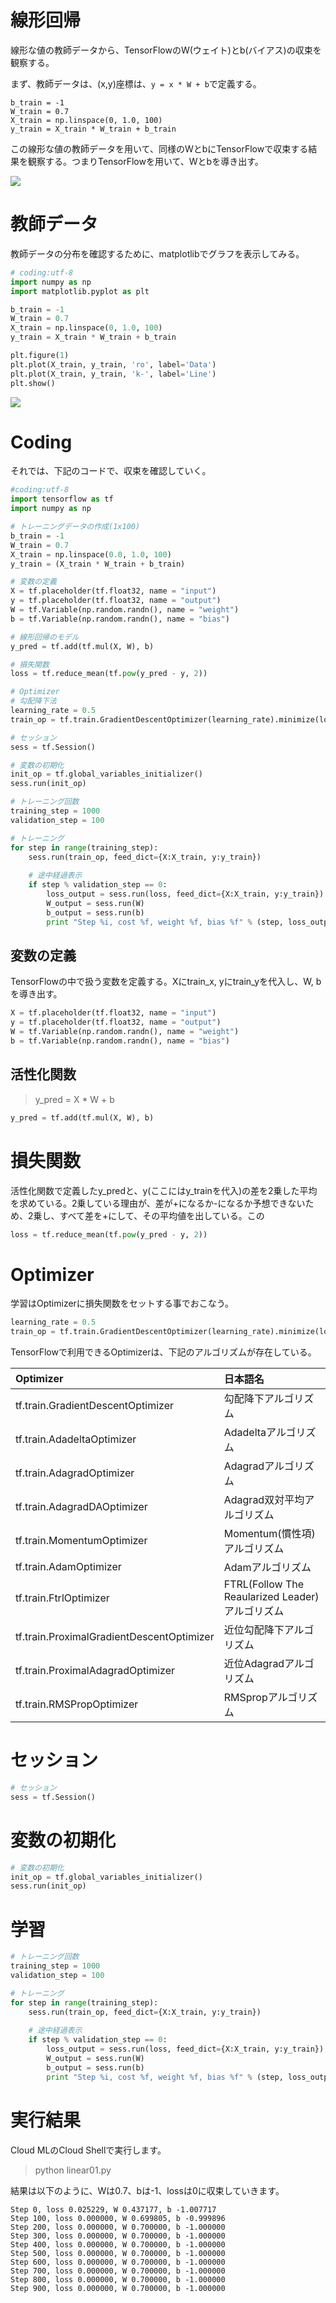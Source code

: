 # 線形回帰

線形な値の教師データから、TensorFlowのW(ウェイト)とb(バイアス)の収束を観察する。

まず、教師データは、(x,y)座標は、`y = x * W + b`で定義する。

```
b_train = -1
W_train = 0.7
X_train = np.linspace(0, 1.0, 100)
y_train = X_train * W_train + b_train
```

この線形な値の教師データを用いて、同様のWとbにTensorFlowで収束する結果を観察する。つまりTensorFlowを用いて、Wとbを導き出す。

![](/img/linear001.png)

# 教師データ

教師データの分布を確認するために、matplotlibでグラフを表示してみる。

```python
# coding:utf-8
import numpy as np
import matplotlib.pyplot as plt

b_train = -1
W_train = 0.7
X_train = np.linspace(0, 1.0, 100)
y_train = X_train * W_train + b_train

plt.figure(1)
plt.plot(X_train, y_train, 'ro', label='Data')
plt.plot(X_train, y_train, 'k-', label='Line')
plt.show()
```

![](/img/linear002.png)


# Coding

それでは、下記のコードで、収束を確認していく。


```python
#coding:utf-8
import tensorflow as tf
import numpy as np

# トレーニングデータの作成(1x100)
b_train = -1
W_train = 0.7
X_train = np.linspace(0.0, 1.0, 100)
y_train = (X_train * W_train + b_train)

# 変数の定義
X = tf.placeholder(tf.float32, name = "input")
y = tf.placeholder(tf.float32, name = "output")
W = tf.Variable(np.random.randn(), name = "weight")
b = tf.Variable(np.random.randn(), name = "bias")

# 線形回帰のモデル
y_pred = tf.add(tf.mul(X, W), b)

# 損失関数
loss = tf.reduce_mean(tf.pow(y_pred - y, 2))

# Optimizer
# 勾配降下法
learning_rate = 0.5
train_op = tf.train.GradientDescentOptimizer(learning_rate).minimize(loss)

# セッション
sess = tf.Session()

# 変数の初期化
init_op = tf.global_variables_initializer()
sess.run(init_op)

# トレーニング回数
training_step = 1000
validation_step = 100

# トレーニング
for step in range(training_step):
    sess.run(train_op, feed_dict={X:X_train, y:y_train})
    
    # 途中経過表示
    if step % validation_step == 0:
        loss_output = sess.run(loss, feed_dict={X:X_train, y:y_train})
        W_output = sess.run(W)
        b_output = sess.run(b)
        print "Step %i, cost %f, weight %f, bias %f" % (step, loss_output, W_output, b_output)

```

## 変数の定義

TensorFlowの中で扱う変数を定義する。Xにtrain_x, yにtrain_yを代入し、W, bを導き出す。

```python
X = tf.placeholder(tf.float32, name = "input")
y = tf.placeholder(tf.float32, name = "output")
W = tf.Variable(np.random.randn(), name = "weight")
b = tf.Variable(np.random.randn(), name = "bias")
```

## 活性化関数

> y_pred = X * W + b

```python
y_pred = tf.add(tf.mul(X, W), b)
```
# 損失関数

活性化関数で定義したy_predと、y(ここにはy_trainを代入)の差を2乗した平均を求めている。2乗している理由が、差が+になるか-になるか予想できないため、2乗し、すべて差を+にして、その平均値を出している。この

```python
loss = tf.reduce_mean(tf.pow(y_pred - y, 2))
```

# Optimizer

学習はOptimizerに損失関数をセットする事でおこなう。

```python
learning_rate = 0.5
train_op = tf.train.GradientDescentOptimizer(learning_rate).minimize(loss)
```

TensorFlowで利用できるOptimizerは、下記のアルゴリズムが存在している。

|Optimizer|日本語名|
|:--|:--|
|tf.train.GradientDescentOptimizer | 勾配降下アルゴリズム |
|tf.train.AdadeltaOptimizer | Adadeltaアルゴリズム |
|tf.train.AdagradOptimizer | Adagradアルゴリズム |
|tf.train.AdagradDAOptimizer | Adagrad双対平均アルゴリズム |
|tf.train.MomentumOptimizer | Momentum(慣性項)アルゴリズム|
|tf.train.AdamOptimizer | Adamアルゴリズム |
|tf.train.FtrlOptimizer | FTRL(Follow The Reaularized Leader)アルゴリズム |
|tf.train.ProximalGradientDescentOptimizer | 近位勾配降下アルゴリズム |
|tf.train.ProximalAdagradOptimizer | 近位Adagradアルゴリズム |
|tf.train.RMSPropOptimizer | RMSpropアルゴリズム |

# セッション

```python
# セッション
sess = tf.Session()
```

# 変数の初期化

```python
# 変数の初期化
init_op = tf.global_variables_initializer()
sess.run(init_op)
```

# 学習

```python
# トレーニング回数
training_step = 1000
validation_step = 100

# トレーニング
for step in range(training_step):
    sess.run(train_op, feed_dict={X:X_train, y:y_train})
    
    # 途中経過表示
    if step % validation_step == 0:
        loss_output = sess.run(loss, feed_dict={X:X_train, y:y_train})
        W_output = sess.run(W)
        b_output = sess.run(b)
        print "Step %i, cost %f, weight %f, bias %f" % (step, loss_output, W_output, b_output)

```

# 実行結果

Cloud MLのCloud Shellで実行します。

> python linear01.py


結果は以下のように、Wは0.7、bは-1、lossは0に収束していきます。

```
Step 0, loss 0.025229, W 0.437177, b -1.007717
Step 100, loss 0.000000, W 0.699805, b -0.999896
Step 200, loss 0.000000, W 0.700000, b -1.000000
Step 300, loss 0.000000, W 0.700000, b -1.000000
Step 400, loss 0.000000, W 0.700000, b -1.000000
Step 500, loss 0.000000, W 0.700000, b -1.000000
Step 600, loss 0.000000, W 0.700000, b -1.000000
Step 700, loss 0.000000, W 0.700000, b -1.000000
Step 800, loss 0.000000, W 0.700000, b -1.000000
Step 900, loss 0.000000, W 0.700000, b -1.000000
```

